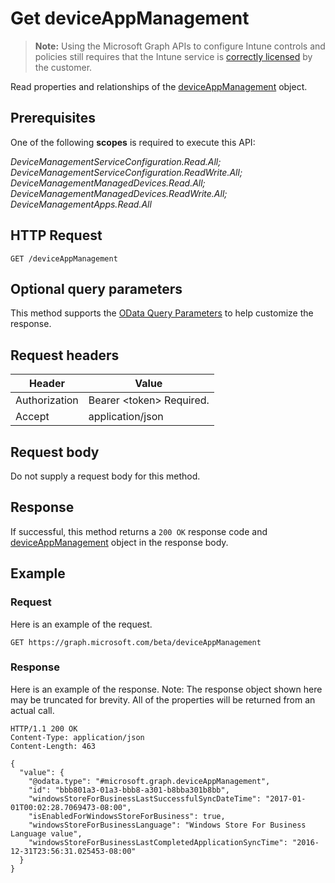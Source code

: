 ﻿# Get deviceAppManagement

> **Note:** Using the Microsoft Graph APIs to configure Intune controls and policies still requires that the Intune service is [correctly licensed](https://go.microsoft.com/fwlink/?linkid=839381) by the customer.

Read properties and relationships of the [deviceAppManagement](../resources/intune_onboarding_deviceappmanagement.md) object.
## Prerequisites
One of the following **scopes** is required to execute this API:

*DeviceManagementServiceConfiguration.Read.All; DeviceManagementServiceConfiguration.ReadWrite.All; DeviceManagementManagedDevices.Read.All; DeviceManagementManagedDevices.ReadWrite.All; DeviceManagementApps.Read.All*
## HTTP Request
<!-- {
  "blockType": "ignored"
}
-->
```http
GET /deviceAppManagement
```

## Optional query parameters
This method supports the [OData Query Parameters](http://developer.microsoft.com/en-us/graph/docs/overview/query_parameters) to help customize the response.
## Request headers
|Header|Value|
|---|---|
|Authorization|Bearer &lt;token&gt; Required.|
|Accept|application/json|

## Request body
Do not supply a request body for this method.

## Response
If successful, this method returns a `200 OK` response code and [deviceAppManagement](../resources/intune_onboarding_deviceappmanagement.md) object in the response body.

## Example
### Request
Here is an example of the request.
```http
GET https://graph.microsoft.com/beta/deviceAppManagement
```

### Response
Here is an example of the response. Note: The response object shown here may be truncated for brevity. All of the properties will be returned from an actual call.
```http
HTTP/1.1 200 OK
Content-Type: application/json
Content-Length: 463

{
  "value": {
    "@odata.type": "#microsoft.graph.deviceAppManagement",
    "id": "bbb801a3-01a3-bbb8-a301-b8bba301b8bb",
    "windowsStoreForBusinessLastSuccessfulSyncDateTime": "2017-01-01T00:02:28.7069473-08:00",
    "isEnabledForWindowsStoreForBusiness": true,
    "windowsStoreForBusinessLanguage": "Windows Store For Business Language value",
    "windowsStoreForBusinessLastCompletedApplicationSyncTime": "2016-12-31T23:56:31.025453-08:00"
  }
}
```




